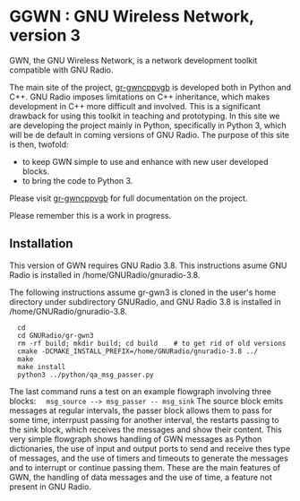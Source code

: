 # GGWN : GNU Wireless Network, version 3


GWN, the GNU Wireless Network, is a network development toolkit compatible with GNU Radio.

The main site of the project, [gr-gwncppvgb](https://github.com/vagonbar/gr-gwncppvgb) is developed both in Python and C++. GNU Radio imposes limitations on C++ inheritance, which makes development in C++ more difficult and involved. This is a significant drawback for using this toolkit in teaching and prototyping. In this site we are developing the project mainly in Python, specifically in Python 3, which will be de default in coming versions of GNU Radio.
The purpose of this site is then, twofold:
- to keep GWN simple to use and enhance with new user developed blocks.
- to bring the code to Python 3.

Please visit [gr-gwncppvgb](https://github.com/vagonbar/gr-gwncppvgb) for full documentation on the project.

Please remember this is a work in progress.

## Installation

This version of GWN requires GNU Radio 3.8. This instructions asume GNU Radio is installed in /home/GNURadio/gnuradio-3.8.

The following instructions assume gr-gwn3 is cloned in the user's home directory under subdirectory GNURadio, and GNU Radio 3.8 is installed in /home/GNURadio/gnuradio-3.8.

```
  cd
  cd GNURadio/gr-gwn3
  rm -rf build; mkdir build; cd build    # to get rid of old versions
  cmake -DCMAKE_INSTALL_PREFIX=/home/GNURadio/gnuradio-3.8 ../
  make
  make install
  python3 ../python/qa_msg_passer.py 
```

The last command runs a test on an example flowgraph involving three blocks:
`  msg_source --> msg_passer -- msg_sink`
The source block emits messages at regular intervals, the passer block allows them to pass for some time, interrpust passing for another interval, the restarts passing to the sink block, which receives the messages and show their content.
This very simple flowgraph shows handling of GWN messages as Python dictionaries, the use of input and output ports to send and receive thes type of messages, and the use of timers and timeouts to generate the messages and to interrupt or continue passing them. These are the main features of GWN, the handling of data messages and the use of time, a feature not present in GNU Radio.







